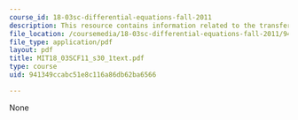 ```yaml
---
course_id: 18-03sc-differential-equations-fall-2011
description: This resource contains information related to the transfer function.
file_location: /coursemedia/18-03sc-differential-equations-fall-2011/941349ccabc51e8c116a86db62ba6566_MIT18_03SCF11_s30_1text.pdf
file_type: application/pdf
layout: pdf
title: MIT18_03SCF11_s30_1text.pdf
type: course
uid: 941349ccabc51e8c116a86db62ba6566

---
```

None
